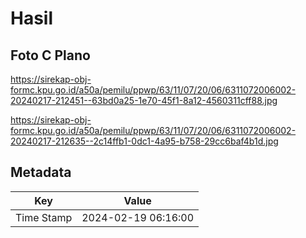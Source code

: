 # Hasil

## Foto C Plano

https://sirekap-obj-formc.kpu.go.id/a50a/pemilu/ppwp/63/11/07/20/06/6311072006002-20240217-212451--63bd0a25-1e70-45f1-8a12-4560311cff88.jpg

https://sirekap-obj-formc.kpu.go.id/a50a/pemilu/ppwp/63/11/07/20/06/6311072006002-20240217-212635--2c14ffb1-0dc1-4a95-b758-29cc6baf4b1d.jpg


## Metadata

| Key        | Value               |
| ---------- | ------------------- |
| Time Stamp | 2024-02-19 06:16:00 |



